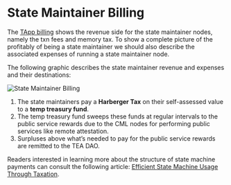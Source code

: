 # State Maintainer Billing

The [TApp billing](tapp-billing.md) shows the revenue side for the state maintainer nodes, namely the txn fees and memory tax. To show a complete picture of the profitably of being a state maintainer we should also describe the associated expenses of running a state maintainer node.

The following graphic describes the state maintainer revenue and expenses and their destinations:

![State Maintainer Billing](https://user-images.githubusercontent.com/86096370/218186861-63a9d980-dafa-45cf-96f5-6a015d942353.png)

1. The state maintainers pay a **Harberger Tax** on their self-assessed value to a **temp treasury fund**.
1. The temp treasury fund sweeps these funds at regular intervals to the public service rewards due to the CML nodes for performing public services like remote attestation.
1. Surpluses above what’s needed to pay for the public service rewards are remitted to the TEA DAO.

Readers interested in learning more about the structure of state machine payments can consult the following article: [Efficient State Machine Usage Through Taxation](https://teaproject.medium.com/proposal-efficient-state-machine-usage-through-taxation-2010ab1b294f).
